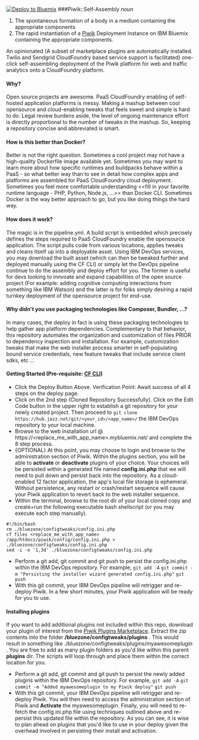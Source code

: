 [![Deploy to Bluemix](https://bluemix.net/deploy/button_x2.png)](https://bluemix.net/deploy?repository=https://github.com/joshisa/piwikstart)
###Piwik::Self-Assembly
<i>noun</i>
 1. The spontaneous formation of a body in a medium containing the appropriate components
 2. The rapid instantiation of a [Piwik](http://piwik.org/ "Piwik") Deployment Instance on IBM Bluemix containing the appropriate components.

An opinionated (A subset of marketplace plugins are automatically installed. Twilio and Sendgrid CloudFoundry based service support is facilitated) one-click self-assembling deployment of the Piwik platform for web and traffic analytics onto a CloudFoundry platform.

#### Why?
Open source projects are awesome. PaaS CloudFoundry enabling of self-hosted application platforms is messy.  Making a mashup between cool opensource and cloud-enabling tweaks that feels sweet and simple is hard to do.  Legal review burdens aside, the level of ongoing maintenance effort is directly proportional to the number of tweaks in the mashup.  So, keeping a repository concise and abbreviated is smart.

#### How is this better than Docker?
Better is not the right question.  Sometimes a cool project may not have a high-quality Dockerfile image available yet.  Sometimes you may want to learn more about how specific runtimes and buildpacks behave within a PaaS - so what better way than to see in detail how complex apps and platforms are assembled for PaaS CloudFoundry cloud deployment.  Sometimes you feel more comfortable understanding <<fill in your favorite runtime language - PHP, Python, Node.js, ...>> than Docker CLI.  Sometimes Docker is the way better approach to go, but you like doing things the hard way.

#### How does it work?
The magic is in the pipeline.yml.  A build script is embedded which precisely defines the steps required to PaaS CloudFoundry enable the opensource application.  The script pulls code from various locations, applies tweaks and cleans itself up into a deployable asset.  Using IBM DevOps services, you may download the built asset (which can then be tweaked further and deployed manually using the CF CLI) or simply let the DevOps pipeline continue to do the assembly and deploy effort for you.  The former is useful for devs looking to innvoate and expand capabilities of the open source project (For example: adding cognitive computing interactions from something like IBM Watson) and the latter is for folks simply desiring a rapid turnkey deployment of the opensource project for end-use.

#### Why didn't you use packaging technologies like Composer, Bundler, ...?
In many cases, the deploy in fact is using these packaging technologies to help gather app platform dependencies. Complementary to that behavior, this repository automates the organization and customization of files PRIOR to dependency inspection and installation.  For example, customization tweaks that make the web installer process smarter in self-populating bound service credentials, new feature tweaks that include service client sdks, etc ...  

#### Getting Started  (Pre-requisite: [CF CLI](https://github.com/cloudfoundry/cli/releases "CF CLI"))
- Click the Deploy Button Above.  Verification Point:  Await success of all 4 steps on the deploy page.
- Click on the 2nd step (Cloned Repository Successfully).  Click on the Edit Code button in the upper right to establish a git repository for your newly created project.  Then proceed to ```git clone https://hub.jazz.net/git/<your_id>/<app_name>/``` the IBM DevOps repository to your local machine.
- Browse to the web installation url @ https://<replace_me_with_app_name>.mybluemix.net/ and complete the 8 step process.
- {OPTIONAL} At this point, you may choose to login and browse to the administration section of Piwik.  Within the plugins section, you will be able to **activate** or **deactivate** plugins of your choice.  Your choices will be persisted within a generated file named **config.ini.php** that we will need to pull down and persist back into the repository.  As a cloud-enabled 12 factor application, the app's local file storage is ephemeral.  Without persistence, any restart or crash/restart sequence will cause your Piwik application to revert back to the web installer sequence.
- Within the terminal, browse to the root dir of your local cloned copy and create+run the following executable bash shellscript (or you may execute each step manually).
```
#!/bin/bash
rm ./bluezone/configtweaks/config.ini.php
cf files <replace_me_with_app_name> /app/htdocs/piwik/config/config.ini.php > ./bluezone/configtweaks/config.ini.php
sed -i -e '1,3d' ./bluezone/configtweaks/config.ini.php
```
- Perform a git add, git commit and git push to persist the config.ini.php within the IBM DevOps repository. For example,
```git add -A```
```git commit -m "Persisting the installer wizard generated config.ini.php"```
```git push```
- With this git commit, your IBM DevOps pipeline will retrigger and re-deploy Piwik.  In a few short minutes, your Piwik application will be ready for you to use.

#### Installing plugins
If you want to add additional plugins not included within this repo,  download your plugin of interest from the [Piwik Plugins Marketplace](https://plugins.piwik.org/ "Piwik Plugins Marketplace").  Extract the zip contents into the folder **/bluezone/configtweaks/plugins** . This would result in something like ./bluezone/configtweaks/plugins/myawesomeplugin .  You are free to add as many plugin folders as you'd like within this parent **plugins** dir.  The scripts will loop through and place them within the correct location for you.
- Perform a git add, git commit and git push to persist the newly added plugins within the IBM DevOps repository. For example,
```git add -A```
```git commit -m "Added myawesomeplugin to my Piwik deploy"```
```git push```
- With this git commit, your IBM DevOps pipeline will retrigger and re-deploy Piwik.  You will then need to access the administration section of Piwik and **Activate** the myawesomeplugin.  Finally, you will need to re-fetch the config.ini.php file using techniques outlined above and re-persist this updated file within the repository.  As you can see, it is wise to plan ahead on plugins that you'd like to use in your deploy given the overhead involved in persisting their install and activation.

